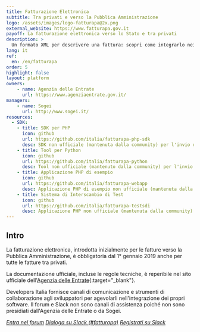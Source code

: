 ```yaml
---
title: Fatturazione Elettronica
subtitle: Tra privati e verso la Pubblica Amministrazione
logo: /assets/images/logo-fatturapa@2x.png
external_website: https://www.fatturapa.gov.it
payoff: La fatturazione elettronica verso lo Stato e tra privati
description: >
  Un formato XML per descrivere una fattura: scopri come integrarlo nei tuoi software gestionali.
lang: it
ref:
  en: /en/fatturapa
order: 5
highlight: false
layout: platform
owners:
    - name: Agenzia delle Entrate
      url: https://www.agenziaentrate.gov.it/
managers:
    - name: Sogei
      url: http://www.sogei.it/
resources:
  - SDK:
    - title: SDK per PHP
      icon: github
      url: https://github.com/italia/fatturapa-php-sdk
      desc: SDK non ufficiale (mantenuta dalla community) per l'invio di fatture elettroniche da applicazioni PHP
    - title: Tool per Python
      icon: github
      url: https://github.com/italia/fatturapa-python
      desc: Tool non ufficiale (mantenuto dalla community) per l'invio di fatture elettroniche in Python
    - title: Applicazione PHP di esempio
      icon: github
      url: https://github.com/italia/fatturapa-webapp
      desc: Applicazione PHP di esempio non ufficiale (mantenuta dalla community) per la gestione di fatture elettroniche
    - title: Sistema di Interscambio di Test
      icon: github
      url: https://github.com/italia/fatturapa-testsdi
      desc: Applicazione PHP non ufficiale (mantenuta dalla community) che simula un Sistema di Interscambio per provare le implementazioni client
---
```


## Intro

La fatturazione elettronica, introdotta inizialmente per le fatture verso la Pubblica Amministrazione, è obbligatoria dal 1° gennaio 2019 anche per tutte le fatture tra privati.

La documentazione ufficiale, incluse le regole tecniche, è reperibile nel sito ufficiale dell'[Agenzia delle Entrate](https://www.agenziaentrate.gov.it/wps/content/nsilib/nsi/aree+tematiche/fatturazione+elettronica){:target="_blank"}.

Developers Italia fornisce canali di comunicazione e strumenti di collaborazione agli sviluppatori per agevolarli nell'integrazione dei propri software. Il forum e Slack non sono canali di assistenza poiché non sono presidiati dall'Agenzia delle Entrate o da Sogei.

<a class="btn btn-primary" href="https://forum.italia.it/c/fattura-pa" target="_blank"><i class="it-horn" /> Entra nel forum</a>
<a class="btn btn-primary" href="https://developersitalia.slack.com/messages/CB7434RDM" target="_blank"><i class="it-comment" /> Dialoga su Slack (#fatturapa)</a> <a class="btn btn-outline-primary" href="https://slack.developers.italia.it/" target="_blank"><span class="it-comment">Registrati su Slack</span></a>
